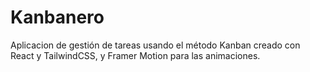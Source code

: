 # Kanbanero
Aplicacion de gestión de tareas usando el método Kanban creado con React y TailwindCSS, y Framer Motion para las animaciones.
